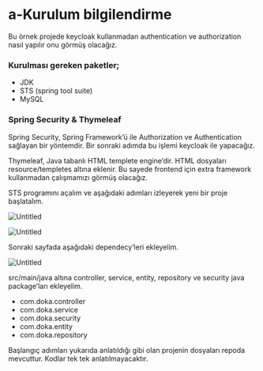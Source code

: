 # a-Kurulum bilgilendirme

Bu örnek projede keycloak kullanmadan authentication ve authorization nasıl yapılır onu görmüş olacağız. 

### Kurulması gereken paketler;

- JDK
- STS (spring tool suite)
- MySQL

### Spring Security & Thymeleaf

Spring Security, Spring Framework’ü ile Authorization ve Authentication sağlayan bir yöntemdir. Bir sonraki adımda bu işlemi keycloak ile yapacağız.

Thymeleaf, Java tabanlı HTML templete engine’dir. HTML dosyaları resource/templetes altına eklenir. Bu sayede frontend için extra framework kullanmadan çalışmamızı görmüş olacağız.

STS programını açalım ve aşağıdaki adımları izleyerek yeni bir proje başlatalım.

![Untitled](b-Kurulum%20bilgilendirme%208925daab7b0f422d9b2668bf30e7a1cd/Untitled.png)

![Untitled](b-Kurulum%20bilgilendirme%208925daab7b0f422d9b2668bf30e7a1cd/Untitled%201.png)

Sonraki sayfada aşağıdaki dependecy’leri ekleyelim.

![Untitled](b-Kurulum%20bilgilendirme%208925daab7b0f422d9b2668bf30e7a1cd/Untitled%202.png)

src/main/java altına controller, service, entity, repository ve security java package’ları ekleyelim.

- com.doka.controller
- com.doka.service
- com.doka.security
- com.doka.entity
- com.doka.repository

Başlangıç adımları yukarıda anlatıldığı gibi olan projenin dosyaları repoda mevcuttur. Kodlar tek tek anlatılmayacaktır.
